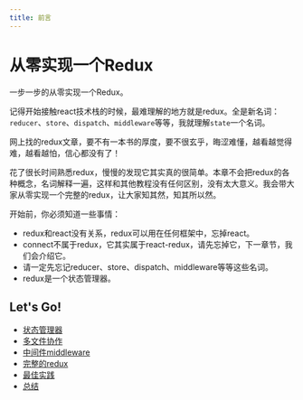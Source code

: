 ```yaml
---
title: 前言
---
```


# 从零实现一个Redux
一步一步的从零实现一个Redux。

记得开始接触react技术栈的时候，最难理解的地方就是redux。全是新名词：`reducer`、`store`、`dispatch`、`middleware`等等，我就理解`state`一个名词。

网上找的redux文章，要不有一本书的厚度，要不很玄乎，晦涩难懂，越看越觉得难，越看越怕，信心都没有了！

花了很长时间熟悉redux，慢慢的发现它其实真的很简单。本章不会把redux的各种概念，名词解释一遍，这样和其他教程没有任何区别，没有太大意义。我会带大家从零实现一个完整的redux，让大家知其然，知其所以然。

开始前，你必须知道一些事情：

* redux和react没有关系，redux可以用在任何框架中，忘掉react。
* connect不属于redux，它其实属于react-redux，请先忘掉它，下一章节，我们会介绍它。
* 请一定先忘记reducer、store、dispatch、middleware等等这些名词。
* redux是一个状态管理器。

## Let's Go!

* [状态管理器](./状态管理器.md)
* [多文件协作](./多文件协作.md)
* [中间件middleware](./中间件middleware.md)
* [完整的redux](./完整的redux.md)
* [最佳实践](./最佳实践.md)
* [总结](./总结.md)
